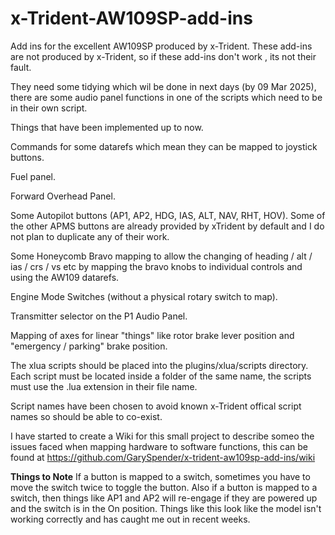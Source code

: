 # x-Trident-AW109SP-add-ins
Add ins for the excellent AW109SP produced by x-Trident.
These add-ins are not produced by x-Trident, so if these add-ins don't work , its not their fault. 

They need some tidying which wil be done in next days (by 09 Mar 2025), there are some audio panel functions in one of the scripts which need to be in their own script. 

Things that have been implemented up to now. 

Commands for some datarefs which mean they can be mapped to joystick buttons.

Fuel panel. 

Forward Overhead Panel.

Some Autopilot buttons (AP1, AP2, HDG, IAS, ALT, NAV, RHT, HOV). Some of the other APMS buttons are already provided by xTrident by default and I do not plan to duplicate any of their work. 

Some Honeycomb Bravo mapping to allow the changing of heading / alt / ias / crs / vs etc by mapping the bravo knobs to individual controls and using the AW109 datarefs. 

Engine Mode Switches (without a physical rotary switch to map).

Transmitter selector on the P1 Audio Panel. 

Mapping of axes for linear "things" like rotor brake lever position and "emergency / parking" brake position. 

The xlua scripts should be placed into the plugins/xlua/scripts directory. 
Each script must be located inside a folder of the same name, the scripts must use the .lua extension in their file name.

Script names have been chosen to avoid known x-Trident offical script names so should be able to co-exist. 

I have started to create a Wiki for this small project to describe someo the issues faced when mapping hardware to software functions, this can be found at https://github.com/GarySpender/x-trident-aw109sp-add-ins/wiki

**Things to Note**
If a button is mapped to a switch, sometimes you have to move the switch twice to toggle the button. 
Also if a button is mapped to a switch, then things like AP1 and AP2 will re-engage if they are powered up and the switch is in the On position. 
Things like this look like the model isn't working correctly and has caught me out in recent weeks. 
